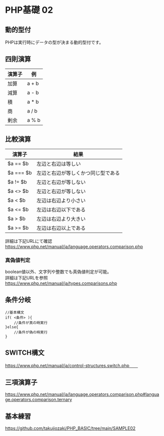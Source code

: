 # PHP基礎 02

## 動的型付
PHPは実行時にデータの型が決まる動的型付です。

## 四則演算
|  演算子  |  例  |
| ---- | ---- |
|  加算  |  a + b  |
|  減算  |  a - b  |
|  積  |  a * b  |
|  商  |  a / b  |
|  剰余  |  a % b  |

## 比較演算
|  演算子  |  結果  |
| ---- | ---- |
|  $a == $b  |  左辺と右辺は等しい  |
|  $a === $b  |  左辺と右辺が等しくかつ同じ型である  |
|  $a != $b  |  左辺と右辺が等しない  |
|  $a <> $b  |  左辺と右辺が等しない  |
|  $a < $b  |  左辺は右辺より小さい  |
|  $a <= $b  |  左辺は右辺以下である  |
|  $a > $b  |  左辺は右辺より大きい  |
|  $a >= $b  |  左辺は右辺以上である  |

詳細は下記URLにて確認  
https://www.php.net/manual/ja/language.operators.comparison.php

### 真偽値判定
boolean値以外、文字列や整数でも真偽値判定が可能。  
詳細は下記URLを参照  
https://www.php.net/manual/ja/types.comparisons.php  

## 条件分岐
```
//基本構文
if( <条件> ){
    //条件が真の時実行
}else{
    //条件が偽の時実行
}
```

## SWITCH構文
https://www.php.net/manual/ja/control-structures.switch.php　　

## 三項演算子
https://www.php.net/manual/ja/language.operators.comparison.php#language.operators.comparison.ternary  

## 基本練習
https://github.com/takujiozaki/PHP_BASIC/tree/main/SAMPLE02

